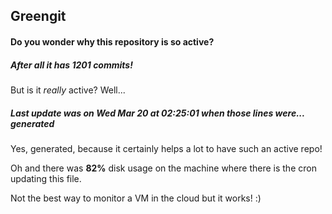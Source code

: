 ## Greengit

#### Do you wonder why this repository is so active?

##### After all it has 1201 commits!

But is it *really* active? Well...

##### Last update was on Wed Mar 20 at 02:25:01 when those lines were... generated

Yes, generated, because it certainly helps a lot to have such an active repo!

Oh and there was **82%** disk usage on the machine
where there is the cron updating this file.

Not the best way to monitor a VM in the cloud but it works! :)
